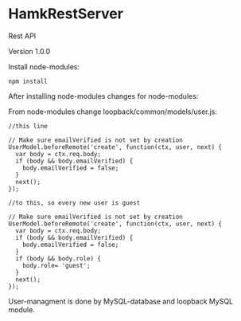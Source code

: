 # HamkRestServer
Rest API


Version 1.0.0

Install node-modules:
```
npm install
```
After installing node-modules changes for node-modules:

From node-modules change loopback/common/models/user.js:

    //this line

    // Make sure emailVerified is not set by creation
    UserModel.beforeRemote('create', function(ctx, user, next) {
      var body = ctx.req.body;
      if (body && body.emailVerified) {
        body.emailVerified = false;
      }
      next();
    });
    
    //to this, so every new user is guest
    
    // Make sure emailVerified is not set by creation
    UserModel.beforeRemote('create', function(ctx, user, next) {
      var body = ctx.req.body;
      if (body && body.emailVerified) {
        body.emailVerified = false;
      }
      if (body && body.role) {
        body.role= 'guest';
      }
      next();
    });

User-managment is done by MySQL-database and loopback MySQL module. 
